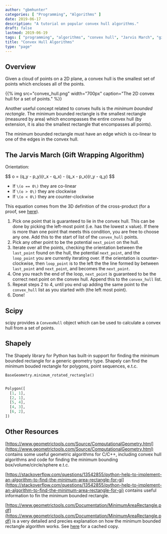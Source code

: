 ```yaml
---
author: "gbmhunter"
categories: [ "Programming", "Algorithms" ]
date: 2019-06-17
description: "A tutorial on popular convex hull algorithms."
draft: false
lastmod: 2019-06-19
tags: [ "programming", "algorithms", "convex hull", "Jarvis March", "gift wrapping algorithm", "scipy", "shapely" ]
title: "Convex Hull Algorithms"
type: "page"
---
```


## Overview

Given a cloud of points on a 2D plane, a convex hull is the smallest set of points which encloses all of the points.

{{% img src="convex_hull.png" width="700px" caption="The 2D convex hull for a set of points." %}}

Another useful concept related to convex hulls is the _minimum bounded rectangle_. The minimum bounded rectangle is the smallest rectangle (measured by area) which encompasses the entire convex hull (by extension, it is also the smallest rectangle that encompasses all points).

The minimum bounded rectangle must have an edge which is co-linear to one of the edges in the convex hull.

## The Jarvis March (Gift Wrapping Algorithm)

Orientation:

<p>$$ o = (q_y - p_y)(r_x - q_x) - (q_x - p_x)(r_y - q_y) $$</p>

* If `\(o == 0\)` they are co-linear
* If `\(o > 0\)` they are clockwise
* If `\(o < 0\)` they are counter-clockwise

This equation comes from the 3D definition of the cross-product (for a proof, see [here](https://stackoverflow.com/questions/17592800/how-to-find-the-orientation-of-three-points-in-a-two-dimensional-space-given-coo)).

1. Pick one point that is guaranteed to lie in the convex hull. This can be done by picking the left-most point (i.e. has the lowest x value). If there is more than one point that meets this condition, you are free to choose any one. Add this to the start of list of the `convex_hull` points.
1. Pick any other point to be the potential `next_point` on the hull.
1. Iterate over all the points, checking the orientation between the `last_point` found on the hull, the potential `next_point`, and the `loop_point` you are currently iterating over. If the orientation is counter-clockwise, then `loop_point` is to the left the the line formed by between `last_point` and `next_point`, and becomes the `next_point`.
1. One you reach the end of the loop, `next_point` is guaranteed to be the correct next point on the convex hull. Append this to the `convex_hull` list.
1. Repeat steps 2 to 4, until you end up adding the same point to the `convex_hull` list as you started with (the left most point).
1. Done!

## Scipy

scipy provides a `ConvexHull` object which can be used to calculate a convex hull from a set of points.

## Shapely

The Shapely library for Python has built-in support for finding the minimum bounded rectangle for a generic geometry type. Shapely can find the minimum bouded rectangle for polygons, point sequences, e.t.c.

```py
BaseGeometry.minimum_rotated_rectangle()
```

```py

Polygon([
  [1, 1],
  [2, 1],
  [5, 4],
  [4, 3],
  [6, 2],
])
```

## Other Resources

[https://www.geometrictools.com/Source/ComputationalGeometry.html](https://www.geometrictools.com/Source/ComputationalGeometry.html) contains some useful geometric algorithms for C/C++, including convex hull algorithms and code for finding the minimum bounding box/volume/circle/sphere e.t.c.

[https://stackoverflow.com/questions/13542855/python-help-to-implement-an-algorithm-to-find-the-minimum-area-rectangle-for-gi](https://stackoverflow.com/questions/13542855/python-help-to-implement-an-algorithm-to-find-the-minimum-area-rectangle-for-gi) contains useful information to fin the minimum bounded rectangle.

[https://www.geometrictools.com/Documentation/MinimumAreaRectangle.pdf](https://www.geometrictools.com/Documentation/MinimumAreaRectangle.pdf) is a very detailed and precies explanation on how the minimum bounded rectangle algorithm works. See [here](2015-05-17-DavidEberly-MinimumAreaRectangle.pdf) for a cached copy.